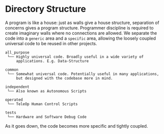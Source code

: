 # Directory Structure
A program is like a house: just as walls give a house structure, separation of concerns 
gives a program structure. Programmer discipline is required to create imaginary walls 
where no connections are allowed. We separate the code into a `generic` area and a `specific`
area, allowing the loosely coupled universal code to be reused in other projects.

```
all_purpose
 └── Highly universal code. Broadly useful in a wide variety of 
     applications. E.g. Data-Structure
     
common
 └── Somewhat universal code. Potentially useful in many applications,
     but designed with the codebase more in mind.
      
independent
 └── Also known as Autonomous Scripts
 
operated
 └── TeleOp Human Control Scripts
 
tests
 └── Hardware and Software Debug Code
```

As it goes down, the code becomes more specific and tightly coupled.
